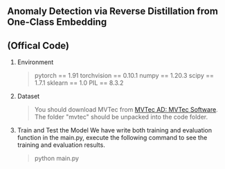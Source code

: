 ﻿## Anomaly Detection via Reverse Distillation from One-Class Embedding 
 ## (Offical Code)

1. Environment
	> pytorch == 1.91
	> torchvision == 0.10.1
	> numpy == 1.20.3
	> scipy == 1.7.1
	> sklearn == 1.0
	> PIL == 8.3.2
2. Dataset
    > You should download MVTec from [MVTec AD: MVTec Software](https://www.mvtec.com/company/research/datasets/mvtec-ad/). The folder "mvtec" should be unpacked into the code folder.
3. Train and Test the Model
We have write both training and evaluation function in the main.py, execute the following command to see the training and evaluation results.
    > python main.py
    
